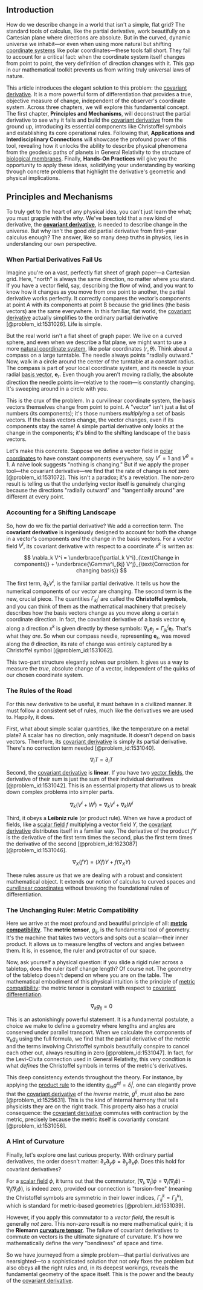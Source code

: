 ## Introduction
How do we describe change in a world that isn't a simple, flat grid? The standard tools of calculus, like the partial derivative, work beautifully on a Cartesian plane where directions are absolute. But in the curved, dynamic universe we inhabit—or even when using more natural but shifting [coordinate systems](@article_id:148772) like polar coordinates—these tools fall short. They fail to account for a critical fact: when the coordinate system itself changes from point to point, the very definition of direction changes with it. This gap in our mathematical toolkit prevents us from writing truly universal laws of nature.

This article introduces the elegant solution to this problem: the [covariant derivative](@article_id:151982). It is a more powerful form of differentiation that provides a true, objective measure of change, independent of the observer's coordinate system. Across three chapters, we will explore this fundamental concept. The first chapter, **Principles and Mechanisms**, will deconstruct the partial derivative to see why it fails and build the [covariant derivative](@article_id:151982) from the ground up, introducing its essential components like Christoffel symbols and establishing its core operational rules. Following that, **Applications and Interdisciplinary Connections** will showcase the profound power of this tool, revealing how it unlocks the ability to describe physical phenomena from the geodesic paths of planets in General Relativity to the structure of [biological membranes](@article_id:166804). Finally, **Hands-On Practices** will give you the opportunity to apply these ideas, solidifying your understanding by working through concrete problems that highlight the derivative's geometric and physical implications.

## Principles and Mechanisms

To truly get to the heart of any physical idea, you can't just learn the what; you must grapple with the *why*. We've been told that a new kind of derivative, the **[covariant derivative](@article_id:151982)**, is needed to describe change in the universe. But why isn't the good old partial derivative from first-year calculus enough? The answer, like so many deep truths in physics, lies in understanding our own perspective.

### When Partial Derivatives Fail Us

Imagine you're on a vast, perfectly flat sheet of graph paper—a Cartesian grid. Here, "north" is always the same direction, no matter where you stand. If you have a vector field, say, describing the flow of wind, and you want to know how it changes as you move from one point to another, the partial derivative works perfectly. It correctly compares the vector’s components at point A with its components at point B because the grid lines (the basis vectors) are the same everywhere. In this familiar, flat world, the [covariant derivative](@article_id:151982) actually simplifies to the ordinary partial derivative [@problem_id:1531026]. Life is simple.

But the real world isn't a flat sheet of graph paper. We live on a curved sphere, and even when we describe a flat plane, we might want to use a more [natural coordinate system](@article_id:168453), like polar coordinates $(r, \theta)$. Think about a compass on a large turntable. The needle always points "radially outward." Now, walk in a circle around the center of the turntable at a constant radius. The compass is part of your local coordinate system, and its needle is your radial [basis vector](@article_id:199052), $\mathbf{e}_r$. Even though you aren't moving radially, the absolute direction the needle points in—relative to the room—is constantly changing. It's sweeping around in a circle with you.

This is the crux of the problem. In a curvilinear coordinate system, the basis vectors themselves change from point to point. A "vector" isn't just a list of numbers (its components); it's those numbers *multiplying* a set of basis vectors. If the basis vectors change, the vector changes, even if its components stay the same! A simple partial derivative only looks at the change in the components; it's blind to the shifting landscape of the basis vectors.

Let's make this concrete. Suppose we define a vector field in [polar coordinates](@article_id:158931) to have constant components everywhere, say $V^r=1$ and $V^\theta=1$. A naive look suggests "nothing is changing." But if we apply the proper tool—the covariant derivative—we find that the rate of change is *not* zero [@problem_id:1531072]. This isn't a paradox; it's a revelation. The non-zero result is telling us that the underlying vector itself is genuinely changing because the directions "radially outward" and "tangentially around" are different at every point.

### Accounting for a Shifting Landscape

So, how do we fix the partial derivative? We add a correction term. The **covariant derivative** is ingeniously designed to account for both the change in a vector's components *and* the change in the basis vectors. For a vector field $V^i$, its covariant derivative with respect to a coordinate $x^k$ is written as:

$$ \nabla_k V^i = \underbrace{\partial_k V^i}_{\text{Change in components}} + \underbrace{\Gamma^i_{kj} V^j}_{\text{Correction for changing basis}} $$

The first term, $\partial_k V^i$, is the familiar partial derivative. It tells us how the numerical components of our vector are changing. The second term is the new, crucial piece. The quantities $\Gamma^i_{kj}$ are called the **Christoffel symbols**, and you can think of them as the mathematical machinery that precisely describes how the basis vectors change as you move along a certain coordinate direction. In fact, the covariant derivative of a basis vector $\mathbf{e}_j$ along a direction $x^k$ is given directly by these symbols: $\nabla_k \mathbf{e}_j = \Gamma^l_{jk} \mathbf{e}_l$. That's what they *are*. So when our compass needle, representing $\mathbf{e}_r$, was moved along the $\theta$ direction, its rate of change was entirely captured by a Christoffel symbol [@problem_id:1531062].

This two-part structure elegantly solves our problem. It gives us a way to measure the *true*, absolute change of a vector, independent of the quirks of our chosen coordinate system.

### The Rules of the Road

For this new derivative to be useful, it must behave in a civilized manner. It must follow a consistent set of rules, much like the derivatives we are used to. Happily, it does.

First, what about simple scalar quantities, like the temperature on a metal plate? A scalar has no direction, only magnitude. It doesn't depend on basis vectors. Therefore, its [covariant derivative](@article_id:151982) is simply its partial derivative. There's no correction term needed [@problem_id:1531040].

$$ \nabla_i T = \partial_i T $$

Second, the [covariant derivative](@article_id:151982) is **linear**. If you have two [vector fields](@article_id:160890), the derivative of their sum is just the sum of their individual derivatives [@problem_id:1531042]. This is an essential property that allows us to break down complex problems into simpler parts.

$$ \nabla_k(V^i + W^i) = \nabla_k V^i + \nabla_k W^i $$

Third, it obeys a **Leibniz rule** (or product rule). When we have a product of fields, like a [scalar field](@article_id:153816) $f$ multiplying a vector field $Y$, the [covariant derivative](@article_id:151982) distributes itself in a familiar way. The derivative of the product $fY$ is the derivative of the first term times the second, plus the first term times the derivative of the second [@problem_id:1623087] [@problem_id:1531046].

$$ \nabla_X(fY) = (Xf)Y + f(\nabla_X Y) $$

These rules assure us that we are dealing with a robust and consistent mathematical object. It extends our notion of calculus to curved spaces and [curvilinear coordinates](@article_id:178041) without breaking the foundational rules of differentiation.

### The Unchanging Ruler: Metric Compatibility

Here we arrive at the most profound and beautiful principle of all: **[metric compatibility](@article_id:265416)**. The **metric tensor**, $g_{ij}$, is the fundamental tool of geometry. It's the machine that takes two vectors and spits out a scalar—their inner product. It allows us to measure lengths of vectors and angles between them. It is, in essence, the ruler and protractor of our space.

Now, ask yourself a physical question: if you slide a rigid ruler across a tabletop, does the ruler itself change length? Of course not. The geometry of the tabletop doesn't depend on where you are on the table. The mathematical embodiment of this physical intuition is the principle of [metric compatibility](@article_id:265416): the metric tensor is constant with respect to [covariant differentiation](@article_id:263487).

$$ \nabla_k g_{ij} = 0 $$

This is an astonishingly powerful statement. It is a fundamental postulate, a choice we make to define a geometry where lengths and angles are conserved under parallel transport. When we calculate the components of $\nabla_k g_{ij}$ using the full formula, we find that the partial derivative of the metric and the terms involving Christoffel symbols beautifully conspire to cancel each other out, always resulting in zero [@problem_id:1531047]. In fact, for the Levi-Civita connection used in General Relativity, this very condition is what *defines* the Christoffel symbols in terms of the metric's derivatives.

This deep consistency extends throughout the theory. For instance, by applying the [product rule](@article_id:143930) to the identity $g_{i\alpha}g^{\alpha j} = \delta_i^j$, one can elegantly prove that the [covariant derivative](@article_id:151982) of the *inverse* metric, $g^{ij}$, must also be zero [@problem_id:1525631]. This is the kind of internal harmony that tells physicists they are on the right track. This property also has a crucial consequence: the [covariant derivative](@article_id:151982) commutes with contraction by the metric, precisely because the metric itself is covariantly constant [@problem_id:1531056].

### A Hint of Curvature

Finally, let's explore one last curious property. With ordinary partial derivatives, the order doesn't matter: $\partial_x \partial_y \phi = \partial_y \partial_x \phi$. Does this hold for covariant derivatives?

For a [scalar field](@article_id:153816) $\phi$, it turns out that the commutator, $[\nabla_i, \nabla_j]\phi = \nabla_i(\nabla_j \phi) - \nabla_j(\nabla_i \phi)$, is indeed zero, provided our connection is "torsion-free" (meaning the Christoffel symbols are symmetric in their lower indices, $\Gamma^k_{ij} = \Gamma^k_{ji}$), which is standard for metric-based geometries [@problem_id:1531039].

However, if you apply this commutator to a *vector field*, the result is generally *not* zero. This non-zero result is no mere mathematical quirk; it is the **Riemann [curvature tensor](@article_id:180889)**. The failure of covariant derivatives to commute on vectors is the ultimate signature of curvature. It's how we mathematically define the very "bendiness" of space and time.

So we have journeyed from a simple problem—that partial derivatives are nearsighted—to a sophisticated solution that not only fixes the problem but also obeys all the right rules and, in its deepest workings, reveals the fundamental geometry of the space itself. This is the power and the beauty of the [covariant derivative](@article_id:151982).